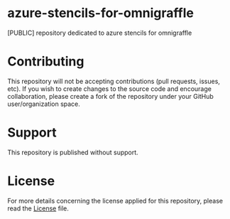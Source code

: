 # azure-stencils-for-omnigraffle
[PUBLIC] repository dedicated to azure stencils for omnigraffle

# Contributing 
This repository will not be accepting contributions (pull requests, issues, etc). If you wish to create changes to the source code and encourage collaboration, please create a fork of the repository under your GitHub user/organization space.

# Support 
This repository is published without support.

# License
For more details concerning the license applied for this repository, please read the [License](./LICENSE) file.
